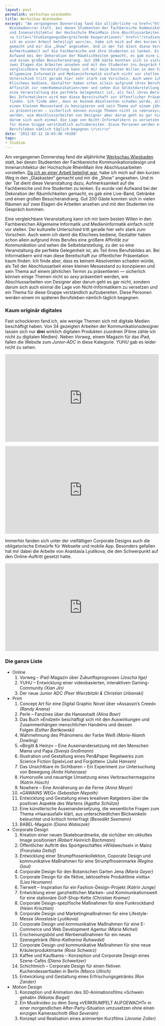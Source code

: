 ```yaml
---
layout: post
permalink: werkschau-wiesbaden
title: Werkschau Wiesbaden
excerpt: "Am vergangenen Donnerstag fand die alljährliche <a href=\"http://www.werkschau-wiesbaden.de/\">Werkschau
  Wiesbaden</a> statt, bei denen Studeenten der Fachbereiche Kommunikationsdesign
  und Innenarchitektur der Hochschule RheinMain ihre Abschlussarbeiten vorstellen.
  <a title=\"Studiengangsübergreifende Kooperationen\" href=\"/studiengangsubergreifende-kooperationen\">Da
  ich an einer Arbeit beteiligt war</a>, habe ich mich auf den kurzen Weg in den „Glaskasten“
  gemacht und mir die „Show“ angesehen. Und in der Tat dient diese Veranstaltung dazu,
  Aufmerksamkeit auf die Fachbereiche und ihre Studenten zu lenken. Es wurde viel
  Aufwand bei der Dekoration der Räumlichkeiten gemacht, es gab eine Live-Band, Getränke
  und einen großen Besucherandrang. Gut 200 Gäste konnten sich in vielen Räumen auf
  zwei Etagen die Arbeiten ansehen und mit den Studenten ins Gespräch kommen.\r\n\r\nEine
  vergleichbare Veranstaltung kann ich mir beim besten Willen in den Fachbereichen
  Allgemeine Informatik und Medieninformatik einfach nicht vor stellen. Der kulturelle
  Unterschied tritt gerade hier sehr stark zum Vorschein. Auch wenn ich damit die
  Klischees bediene, Gestalter haben schon allein aufgrund ihres Berufes eine größere
  Affinität zur <em>Kommunikation</em> und sehen die Selbstdarstellung, zu der so
  eine Veranstaltung die perfekte Gelegenheit ist, als Teil ihres Berufsbildes an.
  Bei Informatikern wird man diese Bereitschaft zur öffentlicher Präsentation kaum
  finden. Ich finde aber, dass es keinem Absolventen schaden würde, als Teil der Abschlussarbeit
  einen kleinen Messestand zu konzipieren und sein Thema auf einem jährlichen Termin
  zu präsentieren — sicherlich können einige Themen nicht so <em>sexy</em> präsentiert
  werden, wie Abschlussarbeiten von Designer aber darum geht es gar nicht, sondern
  darum sich auch einmal die Lage von Nicht-Informatikern zu versetzen und ein Thema
  für diese Gruppe verständlich aufzubereiten. Diese Personen werden einem im späteren
  Berufsleben nämlich täglich begegnen.\r\n\r\n"
date: '2012-02-12 16:03:48 +0100'
tags:
- Studium
---
```

<p>Am vergangenen Donnerstag fand die alljährliche <a href="http://www.werkschau-wiesbaden.de/">Werkschau Wiesbaden</a> statt, bei denen Studeenten der Fachbereiche Kommunikationsdesign und Innenarchitektur der Hochschule RheinMain ihre Abschlussarbeiten vorstellen. <a title="Studiengangsübergreifende Kooperationen" href="{{ '/studiengangsubergreifende-kooperationen' | prepend: site.baseurl | prepend: site.url }}">Da ich an einer Arbeit beteiligt war</a>, habe ich mich auf den kurzen Weg in den „Glaskasten“ gemacht und mir die „Show“ angesehen. Und in der Tat dient diese Veranstaltung dazu, Aufmerksamkeit auf die Fachbereiche und ihre Studenten zu lenken. Es wurde viel Aufwand bei der Dekoration der Räumlichkeiten gemacht, es gab eine Live-Band, Getränke und einen großen Besucherandrang. Gut 200 Gäste konnten sich in vielen Räumen auf zwei Etagen die Arbeiten ansehen und mit den Studenten ins Gespräch kommen.</p>
<p>Eine vergleichbare Veranstaltung kann ich mir beim besten Willen in den Fachbereichen Allgemeine Informatik und Medieninformatik einfach nicht vor stellen. Der kulturelle Unterschied tritt gerade hier sehr stark zum Vorschein. Auch wenn ich damit die Klischees bediene, Gestalter haben schon allein aufgrund ihres Berufes eine größere Affinität zur <em>Kommunikation</em> und sehen die Selbstdarstellung, zu der so eine Veranstaltung die perfekte Gelegenheit ist, als Teil ihres Berufsbildes an. Bei Informatikern wird man diese Bereitschaft zur öffentlicher Präsentation kaum finden. Ich finde aber, dass es keinem Absolventen schaden würde, als Teil der Abschlussarbeit einen kleinen Messestand zu konzipieren und sein Thema auf einem jährlichen Termin zu präsentieren — sicherlich können einige Themen nicht so <em>sexy</em> präsentiert werden, wie Abschlussarbeiten von Designer aber darum geht es gar nicht, sondern darum sich auch einmal die Lage von Nicht-Informatikern zu versetzen und ein Thema für diese Gruppe verständlich aufzubereiten. Diese Personen werden einem im späteren Berufsleben nämlich täglich begegnen.</p>
<p></p>
<h3 class="textimage">Kaum originär digitales</h3>
<p>Fast schockieren fand ich, wie wenige Themen sich mit digitale Medien beschäftigt haben. Von 34 gezeigten Arbeiten der Kommunikationsdesigner lassen sich nur <strong>drei</strong> wirklich digitalen Produkten zuordnen (Filme zähle ich nicht zu digitalen Medien). Neben <em>Vorweg</em>, einem Magazin für das iPad, fallen die Website zum <em>Junior-ADC</em> in diese Kategorie. <em>YUHU</em> gab es leider nicht zu sehen.</p>
<p><iframe src="http://www.youtube.com/embed/MV93edu3N5w?rel=0" frameborder="0" width="500" height="284"></iframe></p>
<p><iframe src="http://www.youtube.com/embed/e_3kZNEHqqk?rel=0" frameborder="0" width="500" height="284"></iframe></p>
<p>Immerhin fanden sich unter der vielfältigen Corporate Designs auch die obligatorische Entwürfe für Webseite und mobile App. Besonders gefallen hat mir dabei die Arbeite von Anastasia Lyutikova, die den Schwerpunkt auf den Online-Auftritt gesetzt hatte.</p>
<p><iframe src="http://www.youtube.com/embed/jElV7H_KXoY?rel=0" frameborder="0" width="500" height="284"></iframe></p>
<h3 class="textimage">Die ganze Liste</h3>
<ul>
<li>Online
<ol>
<li>Vorweg – iPad-Magazin über Zukunftsprognosen <em>(Joscha Ilge)</em></li>
<li>YUHU – Entwicklung einer videobasierten, interaktiven Gaming-Community <em>(Xian Jin)</em></li>
<li>Der neue Junior ADC <em>(Peer Wierzbitzki &amp; Christian Urbanski)</em></li>
</ol>
</li>
<li>Print
<ol>
<li>Concept Art für eine Digital Graphic Novel über »Assassin’s Creed« <em>(Randy Anane)</em></li>
<li>Perle – Fanzines über die Hansestadt <em>(Alina Baer)</em></li>
<li>Das Buch »Endzeit« beschäftigt sich mit den Auswirkungen und Zusammenhängen menschlichen Handelns und dessen Folgen <em>(Esther Bartkowski)</em></li>
<li>Wahrnehmung des Phänomens der Farbe Weiß <em>(Marie-Niamh Dowling)</em></li>
<li>»Birgitt &amp; Heinz« – Eine Auseinandersetzung mit den Menschen Mama und Papa <em>(Svenja Großmann)</em></li>
<li>Illustration und Gestaltung eines Pen&amp;Paper Regelwerks zum Science Fiction Spiel»Lost and Forgotten« <em>(Julia Hansen)</em></li>
<li>Das Unsichtbare im Sichtbaren – Ein Experiment zur Untersuchung von Bewegung <em>(Anita Hohensee)</em></li>
<li>Humorvolle und neuartige Umsetzung eines Verbrauchermagazins <em>(Katrin Hüsch)</em></li>
<li>Nowhere – Eine Annäherung an die Ferne <em>(Anna Meyer)</em></li>
<li>»GAWAINS WEG« <em>(Sebastian Niepoth)</em></li>
<li>Entwicklung und Gestaltung eines kreativen Ratgebers über die positiven Aspekte des Wartens <em>(Agathe Schütze)</em></li>
<li>Eine künstlerische Auseinandersetzung, die wesentliche Fragen zum Thema »Haarausfall« klärt, aus unterschiedlichen Blickwinkeln beleuchtet und kritisch hinterfragt <em>(Benedikt Seemann)</em></li>
<li>BABEL-Magazin <em>(Diana Walaszek)</em></li>
</ol>
</li>
<li>Corporate Design
<ol>
<li>Kreation einer neuen Skateboardmarke, die sichüber ein okkultes Image positioniert <em>(Robert Heinrich Bachmann)</em></li>
<li>Öffentlicher Auftritt des Sportgeschäftes »Wildwechsel« in Mainz <em>(Franziska Detlof)</em></li>
<li>Entwicklung einer Strumpfhosenkollektion, Coporate Design und kommunikative Maßnahmen für eine Strumpfhosenmarke <em>(Regina Gaul)</em></li>
<li>Corporate Design für den Botanischen Garten Jena <em>(Maria Geyer)</em></li>
<li>Corporate Design für die fiktive, laktosefreie Produktlinie »lotta« <em>(Lisa Heumann)</em></li>
<li>Tierwelt – Inspiration für ein Fashion-Design-Projekt <em>(Katrin Junge)</em></li>
<li>Entwicklung einer ganzheitlichen Marken- und Kommunikationswelt für eine stationäre Golf-Shop-Kette <em>(Christian Kramer)</em></li>
<li>Corporate Design-spezifische Maßnahmen für eine Funkrockband <em>(Helen Krisztian)</em></li>
<li>Corporate Design und Marketingmaßnahmen für eine Lifestyle-Messe <em>(Anastasia Lyutikova)</em></li>
<li>Corporate Design und kommunikative Maßnahmen für eine E-Commerce und Web Development Agentur <em>(Maria Michel)</em></li>
<li>Erscheinungsbild und Werbemaßnahmen für ein neues Szenegetränk <em>(Nina-Katharina Ruhwedel)</em></li>
<li>Corporate Design und kommunikative Maßnahmen für eine neue Kräuterproduktmarke <em>(Rose Schwarz)</em></li>
<li>Kaffee und Kaufbares – Konzeption und Corporate Design eines Szene-Cafés <em>(Diana Schweitzer)</em></li>
<li>Schichtmich – Corporate Design für einen fiktiven Kuchendessertladen in Berlin <em>(Marco Ullrich)</em></li>
<li>Entwicklung und Gestaltung eines Erfrischungsgetränks <em>(Ron Zander)</em></li>
</ol>
</li>
<li>Motion Design
<ol>
<li>Konzeption und Animation des 3D-Animationsfilms »Schwein gehabt« <em>(Nikolas Biegel)</em></li>
<li>Ein Musikvideo zu dem Song »VERKRUMPELT AUFGEWACHT« in einer morgendlichen After-Party-Situation umzusetzen ohne einen einzigen Kameraschnitt <em>(Rea Severain)</em></li>
<li>Konzept und Realisation eines animierten Kurzfilms <em>(Jerome Zoller)</em></li>
</ol>
</li>
</ul>

